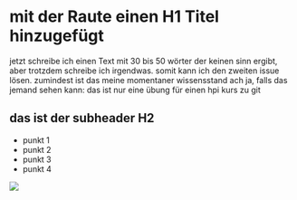 # mit der Raute einen H1 Titel hinzugefügt

jetzt schreibe ich einen Text mit 30 bis 50 wörter der keinen sinn ergibt, aber trotzdem schreibe ich irgendwas. somit kann ich
den zweiten issue lösen. zumindest ist das meine momentaner wissensstand
ach ja, falls das jemand sehen kann: das ist nur eine übung für einen hpi kurs zu git


## das ist der subheader H2
* punkt 1
* punkt 2
* punkt 3
* punkt 4

<img src="http://www.noebauer.net/index.php?/albums/people/content/tamara/">

